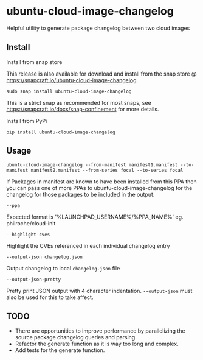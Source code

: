 # ubuntu-cloud-image-changelog
Helpful utility to generate package changelog between two cloud images

Install
-------

Install from snap store

This release is also available for download and install from the snap store @ https://snapcraft.io/ubuntu-cloud-image-changelog

```
sudo snap install ubuntu-cloud-image-changelog
```

This is a strict snap as recommended for most snaps, see https://snapcraft.io/docs/snap-confinement for more details.


Install from PyPi

```
pip install ubuntu-cloud-image-changelog
```

Usage
-----

```
ubuntu-cloud-image-changelog --from-manifest manifest1.manifest --to-manifest manifest2.manifest --from-series focal --to-series focal
```

If Packages in manifest are known to have been installed from this PPA then you can pass one of more PPAs to ubuntu-cloud-image-changelog for the changelog for those packages to be included in the output.

```
--ppa
```

Expected format is '%LAUNCHPAD_USERNAME%/%PPA_NAME%' eg. philroche/cloud-init

```
--highlight-cves
```

Highlight the CVEs referenced in each individual changelog entry

```
--output-json changelog.json
```

Output changelog to local `changelog.json` file

```
--output-json-pretty
```

Pretty print JSON output with 4 character indentation.  `--output-json` must also be used for this to take affect.

TODO
----

* There are opportunities to improve performance by parallelizing the source package changelog queries and parsing.
* Refactor the generate function as it is way too long and complex.
* Add tests for the generate function.